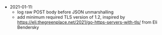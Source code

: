 * 2021-01-11:
  - log raw POST body before JSON unmarshalling
  - add minimum required TLS version of 1.2, inspired by https://eli.thegreenplace.net/2021/go-https-servers-with-tls/ from  Eli Bendersky
